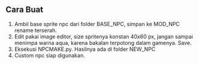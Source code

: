 ## Cara Buat
1. Ambil base sprite npc dari folder BASE_NPC, simpan ke MOD_NPC rename terserah.
2. Edit pakai image editor, size spritenya konstan 40x60 px, jangan sampai menimpa warna aqua, karena bakalan terpotong dalam gamenya. Save.
3. Eksekusi NPCMAKE.py. Hasilnya ada di folder NEW_NPC
4. Custom npc siap digunakan.
